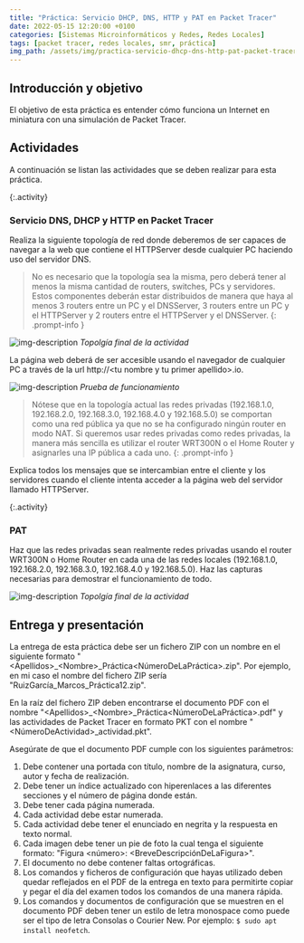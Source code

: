 ```yaml
---
title: "Práctica: Servicio DHCP, DNS, HTTP y PAT en Packet Tracer"
date: 2022-05-15 12:20:00 +0100
categories: [Sistemas Microinformáticos y Redes, Redes Locales]
tags: [packet tracer, redes locales, smr, práctica]
img_path: /assets/img/practica-servicio-dhcp-dns-http-pat-packet-tracer/
---
```


## Introducción y objetivo

El objetivo de esta práctica es entender cómo funciona un Internet en miniatura con una simulación de Packet Tracer.

## Actividades

A continuación se listan las actividades que se deben realizar para esta práctica.

{:.activity}
### Servicio DNS, DHCP y HTTP en Packet Tracer

Realiza la siguiente topología de red donde deberemos de ser capaces de navegar a la web que contiene el HTTPServer desde cualquier PC haciendo uso del servidor DNS. 

> No es necesario que la topología sea la misma, pero deberá tener al menos la misma cantidad de routers, switches, PCs y servidores. Estos componentes deberán estar distribuidos de manera que haya al menos 3 routers entre un PC y el DNSServer, 3 routers entre un PC y el HTTPServer y 2 routers entre el HTTPServer y el DNSServer.
{: .prompt-info }

![img-description](topologiaDhcpDnsHttp.png)
_Topolgía final de la actividad_

La página web deberá de ser accesible usando el navegador de cualquier PC a través de la url http://\<tu nombre y tu primer apellido\>.io.

![img-description](navegacionWeb.png)
_Prueba de funcionamiento_


> Nótese que en la topología actual las redes privadas (192.168.1.0, 192.168.2.0, 192.168.3.0, 192.168.4.0 y 192.168.5.0) se comportan como una red pública ya que no se ha configurado ningún router en modo NAT. Si queremos usar redes privadas como redes privadas, la manera más sencilla es utilizar el router WRT300N o el Home Router y asignarles una IP pública a cada uno.
{: .prompt-info }

Explica todos los mensajes que se intercambian entre el cliente y los servidores cuando el cliente intenta acceder a la página web del servidor llamado HTTPServer.

{:.activity}
### PAT

Haz que las redes privadas sean realmente redes privadas usando el router WRT300N o Home Router en cada una de las redes locales (192.168.1.0, 192.168.2.0, 192.168.3.0, 192.168.4.0 y 192.168.5.0). Haz las capturas necesarias para demostrar el funcionamiento de todo.

![img-description](topologiaDhcpDnsHttpConPat.png)
_Topolgía final de la actividad_

## Entrega y presentación

La entrega de esta práctica debe ser un fichero ZIP con un nombre en el siguiente formato "\<Apellidos\>_\<Nombre\>_Práctica\<NúmeroDeLaPráctica\>.zip". Por ejemplo, en mi caso el nombre del fichero ZIP sería "RuizGarcía_Marcos_Práctica12.zip".

En la raíz del fichero ZIP deben encontrarse el documento PDF con el nombre "\<Apellidos\>_\<Nombre\>_Práctica\<NúmeroDeLaPráctica\>.pdf" y las actividades de Packet Tracer en formato PKT con el nombre "\<NúmeroDeActividad\>_actividad.pkt".

Asegúrate de que el documento PDF cumple con los siguientes parámetros:

1. Debe contener una portada con título, nombre de la asignatura, curso, autor y fecha de realización.
2. Debe tener un índice actualizado con hiperenlaces a las diferentes secciones y el número de página donde están.
3. Debe tener cada página numerada.
4. Cada actividad debe estar numerada. 
5. Cada actividad debe tener el enunciado en negrita y la respuesta en texto normal.
6. Cada imagen debe tener un pie de foto la cual tenga el siguiente formato: "Figura \<número\>: \<BreveDescripciónDeLaFigura\>".
7. El documento no debe contener faltas ortográficas.
8. Los comandos y ficheros de configuración que hayas utilizado deben quedar reflejados en el PDF de la entrega en texto para permitirte copiar y pegar el día del examen todos los comandos de una manera rápida.
9. Los comandos y documentos de configuración que se muestren en el documento PDF deben tener un estilo de letra monospace como puede ser el tipo de letra Consolas o Courier New. Por ejemplo: `$ sudo apt install neofetch`.

